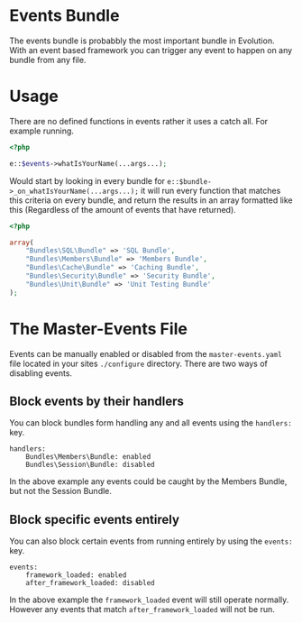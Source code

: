 Events Bundle
=============
The events bundle is probabbly the most important bundle in Evolution. With an event based framework you can trigger any event to happen on any bundle from any file. 

Usage
=====
There are no defined functions in events rather it uses a catch all. For example running.

```php
<?php

e::$events->whatIsYourName(...args...);
```

Would start by looking in every bundle for `e::$bundle->_on_whatIsYourName(...args...);` it will run every function that matches this criteria on every bundle, and return the results in an array formatted like this (Regardless of the amount of events that have returned).

```php
<?php

array(
	"Bundles\SQL\Bundle" => 'SQL Bundle',
	"Bundles\Members\Bundle" => 'Members Bundle',
	"Bundles\Cache\Bundle" => 'Caching Bundle',
	"Bundles\Security\Bundle" => 'Security Bundle',
	"Bundles\Unit\Bundle" => 'Unit Testing Bundle'
);
```

The Master-Events File
======================
Events can be manually enabled or disabled from the `master-events.yaml` file located in your sites `./configure` directory. There are two ways of disabling events.

## Block events by their handlers

You can block bundles form handling any and all events using the `handlers:` key.

	handlers: 
		Bundles\Members\Bundle: enabled
		Bundles\Session\Bundle: disabled

In the above example any events could be caught by the Members Bundle, but not the Session Bundle.

## Block specific events entirely

You can also block certain events from running entirely by using the `events:` key.

	events: 
		framework_loaded: enabled
		after_framework_loaded: disabled

In the above example the `framework_loaded` event will still operate normally. However any events that match `after_framework_loaded` will not be run.